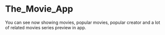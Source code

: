 # The_Movie_App

You can see now showing movies, popular movies, popular creator and a lot of related movies series preview in app.
